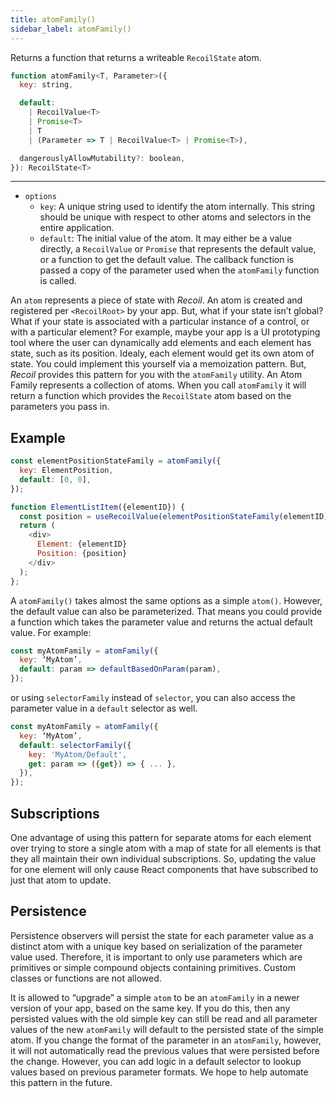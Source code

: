 ```yaml
---
title: atomFamily()
sidebar_label: atomFamily()
---
```


Returns a function that returns a writeable `RecoilState` atom.

```js
function atomFamily<T, Parameter>({
  key: string,

  default:
    | RecoilValue<T>
    | Promise<T>
    | T
    | (Parameter => T | RecoilValue<T> | Promise<T>),

  dangerouslyAllowMutability?: boolean,
}): RecoilState<T>
```

---

- `options`
  - `key`: A unique string used to identify the atom internally. This string should be unique with respect to other atoms and selectors in the entire application.
  - `default`: The initial value of the atom.  It may either be a value directly, a `RecoilValue` or `Promise` that represents the default value, or a function to get the default value.  The callback function is passed a copy of the parameter used when the `atomFamily` function is called.

An `atom` represents a piece of state with *Recoil*.  An atom is created and registered per `<RecoilRoot>` by your app.  But, what if your state isn’t global?  What if your state is associated with a particular instance of a control, or with a particular element?  For example, maybe your app is a UI prototyping tool where the user can dynamically add elements and each element has state, such as its position.  Idealy, each element would get its own atom of state.  You could implement this yourself via a memoization pattern.  But, *Recoil* provides this pattern for you with the `atomFamily` utility.  An Atom Family represents a collection of atoms.  When you call `atomFamily` it will return a function which provides the `RecoilState` atom based on the parameters you pass in.

## Example
```js
const elementPositionStateFamily = atomFamily({
  key: ElementPosition,
  default: [0, 0],
});

function ElementListItem({elementID}) {
  const position = useRecoilValue(elementPositionStateFamily(elementID));
  return (
    <div>
      Element: {elementID}
      Position: {position}
    </div>
  );
};
```

A `atomFamily()` takes almost the same options as a simple `atom()`.  However, the default value can also be parameterized. That means you could provide a function which takes the parameter value and returns the actual default value.  For example:

```js
const myAtomFamily = atomFamily({
  key: ‘MyAtom’,
  default: param => defaultBasedOnParam(param),
});
```
or using `selectorFamily` instead of `selector`, you can also access the parameter value in a `default` selector as well.

```js
const myAtomFamily = atomFamily({
  key: ‘MyAtom’,
  default: selectorFamily({
    key: 'MyAtom/Default',
    get: param => ({get}) => { ... },
  }),
});
```

## Subscriptions
One advantage of using this pattern for separate atoms for each element over trying to store a single atom with a map of state for all elements is that they all maintain their own individual subscriptions.  So, updating the value for one element will only cause React components that have subscribed to just that atom to update.

## Persistence
Persistence observers will persist the state for each parameter value as a distinct atom with a unique key based on serialization of the parameter value used.  Therefore, it is important to only use parameters which are primitives or simple compound objects containing primitives.  Custom classes or functions are not allowed.

It is allowed to “upgrade” a simple `atom` to be an `atomFamily` in a newer version of your app, based on the same key.  If you do this, then any persisted values with the old simple key can still be read and all parameter values of the new `atomFamily` will default to the persisted state of the simple atom.  If you change the format of the parameter in an `atomFamily`, however, it will not automatically read the previous values that were persisted before the change.  However, you can add logic in a default selector to lookup values based on previous parameter formats.  We hope to help automate this pattern in the future.
